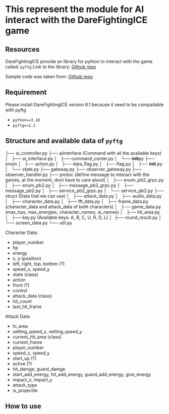 # This represent the module for AI interact with the DareFightingICE game

## Resources

DareFightingICE provide an library for python to interact with the game called: `pyftg`
Link to the library: [Github repo](https://github.com/TeamFightingICE/pyftg)

Sample code was taken from: [Github repo](https://github.com/TeamFightingICE/PythonAISamples)

## Requirement

Please install DareFightingICE version 6.1 because it need to be compatiable with pyftg

- `python==3.10`
- `pyftg==1.1`

## Structure and available data of `pyftg`

├── ai_controller.py
├── aiinterface (Command with all the available keys)
│   ├── ai_interface.py
│   ├── command_center.py
│   └── **init**py
├── enum
│   ├── action.py
│   ├── data_flag.py
│   ├── flag.py
│   ├── **init**.py
│   └── state.py
├── gateway.py
├── observer_gateway.py
├── observer_handler.py
├── protoc (define message to interact with the games, at the moment, dont have to care about)
│   ├── enum_pb2_grpc.py
│   ├── enum_pb2.py
│   ├── message_pb2_grpc.py
│   ├── message_pb2.py
│   ├── service_pb2_grpc.py
│   └── service_pb2.py
├── struct (Data that we can use)
│   ├── attack_data.py
│   ├── audio_data.py
│   ├── character_data.py
│   ├── fft_data.py
│   ├── frame_data.py (character_data and attack_data of both characters)
│   ├── game_data.py (max_hps, max_energies, character_names, ai_names)
│   ├── hit_area.py
│   ├── key.py (Available keys: A, B, C, U, R, D, L)
│   ├── round_result.py
│   └── screen_data.py
└── util.py

Character Data:

- player_number
- hp
- energy
- x, y (position)
- left, right, top, bottom (?)
- speed_x, speed_y
- state (class)
- action
- front (?)
- control
- attack_data (class)
- hit_count
- last_hit_frame

Attack Data:

- hi_area
- setting_speed_x, setting_speed_y
- current_hit_area (class)
- current_frame
- player_number
- speed_x, speed_y
- start_up (?)
- active (?)
- hit_damge, guard_damge
- start_add_energy, hit_add_energy, guard_add_energy, give_energy
- impact_x, impact_y
- attack_type
- is_projectile

## How to use
